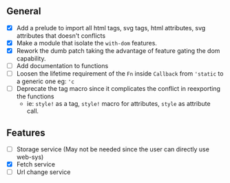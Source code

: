 ## General

 - [X] Add a prelude to import all html tags, svg tags, html attributes, svg attributes that doesn't conflicts
 - [X] Make a module that isolate the `with-dom` features.
 - [X] Rework the dumb patch taking the advantage of feature gating the dom capability.
 - [ ] Add documentation to functions
 - [ ] Loosen the lifetime requirement of the `Fn` inside `Callback` from `'static` to a generic one eg: `'c`
 - [ ] Deprecate the tag macro since it complicates the conflict in reexporting the functions
     - ie: `style!` as a tag, `style!` macro for attributes, `style` as attribute call.

## Features
- [ ] Storage service (May not be needed since the user can directly use web-sys)
- [X] Fetch service
- [ ] Url change service
